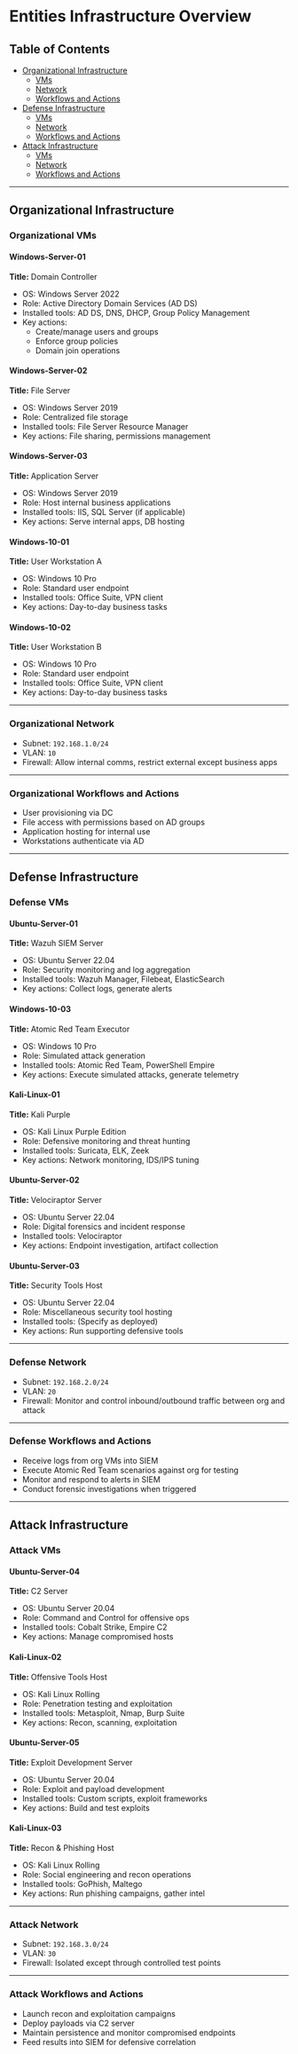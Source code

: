 # Entities Infrastructure Overview

## Table of Contents
- [Organizational Infrastructure](#organizational-infrastructure)
  - [VMs](#organizational-vms)
  - [Network](#organizational-network)
  - [Workflows and Actions](#organizational-workflows-and-actions)
- [Defense Infrastructure](#defense-infrastructure)
  - [VMs](#defense-vms)
  - [Network](#defense-network)
  - [Workflows and Actions](#defense-workflows-and-actions)
- [Attack Infrastructure](#attack-infrastructure)
  - [VMs](#attack-vms)
  - [Network](#attack-network)
  - [Workflows and Actions](#attack-workflows-and-actions)

---

## Organizational Infrastructure

### Organizational VMs

#### Windows-Server-01  
**Title:** Domain Controller  
- OS: Windows Server 2022  
- Role: Active Directory Domain Services (AD DS)  
- Installed tools: AD DS, DNS, DHCP, Group Policy Management  
- Key actions:  
  - Create/manage users and groups  
  - Enforce group policies  
  - Domain join operations  

#### Windows-Server-02  
**Title:** File Server  
- OS: Windows Server 2019  
- Role: Centralized file storage  
- Installed tools: File Server Resource Manager  
- Key actions: File sharing, permissions management  

#### Windows-Server-03  
**Title:** Application Server  
- OS: Windows Server 2019  
- Role: Host internal business applications  
- Installed tools: IIS, SQL Server (if applicable)  
- Key actions: Serve internal apps, DB hosting  

#### Windows-10-01  
**Title:** User Workstation A  
- OS: Windows 10 Pro  
- Role: Standard user endpoint  
- Installed tools: Office Suite, VPN client  
- Key actions: Day-to-day business tasks  

#### Windows-10-02  
**Title:** User Workstation B  
- OS: Windows 10 Pro  
- Role: Standard user endpoint  
- Installed tools: Office Suite, VPN client  
- Key actions: Day-to-day business tasks  

---

### Organizational Network
- Subnet: `192.168.1.0/24`  
- VLAN: `10`  
- Firewall: Allow internal comms, restrict external except business apps  

---

### Organizational Workflows and Actions
- User provisioning via DC  
- File access with permissions based on AD groups  
- Application hosting for internal use  
- Workstations authenticate via AD  

---

## Defense Infrastructure

### Defense VMs

#### Ubuntu-Server-01  
**Title:** Wazuh SIEM Server  
- OS: Ubuntu Server 22.04  
- Role: Security monitoring and log aggregation  
- Installed tools: Wazuh Manager, Filebeat, ElasticSearch  
- Key actions: Collect logs, generate alerts  

#### Windows-10-03  
**Title:** Atomic Red Team Executor  
- OS: Windows 10 Pro  
- Role: Simulated attack generation  
- Installed tools: Atomic Red Team, PowerShell Empire  
- Key actions: Execute simulated attacks, generate telemetry  

#### Kali-Linux-01  
**Title:** Kali Purple  
- OS: Kali Linux Purple Edition  
- Role: Defensive monitoring and threat hunting  
- Installed tools: Suricata, ELK, Zeek  
- Key actions: Network monitoring, IDS/IPS tuning  

#### Ubuntu-Server-02  
**Title:** Velociraptor Server  
- OS: Ubuntu Server 22.04  
- Role: Digital forensics and incident response  
- Installed tools: Velociraptor  
- Key actions: Endpoint investigation, artifact collection  

#### Ubuntu-Server-03  
**Title:** Security Tools Host  
- OS: Ubuntu Server 22.04  
- Role: Miscellaneous security tool hosting  
- Installed tools: (Specify as deployed)  
- Key actions: Run supporting defensive tools  

---

### Defense Network
- Subnet: `192.168.2.0/24`  
- VLAN: `20`  
- Firewall: Monitor and control inbound/outbound traffic between org and attack  

---

### Defense Workflows and Actions
- Receive logs from org VMs into SIEM  
- Execute Atomic Red Team scenarios against org for testing  
- Monitor and respond to alerts in SIEM  
- Conduct forensic investigations when triggered  

---

## Attack Infrastructure

### Attack VMs

#### Ubuntu-Server-04  
**Title:** C2 Server  
- OS: Ubuntu Server 20.04  
- Role: Command and Control for offensive ops  
- Installed tools: Cobalt Strike, Empire C2  
- Key actions: Manage compromised hosts  

#### Kali-Linux-02  
**Title:** Offensive Tools Host  
- OS: Kali Linux Rolling  
- Role: Penetration testing and exploitation  
- Installed tools: Metasploit, Nmap, Burp Suite  
- Key actions: Recon, scanning, exploitation  

#### Ubuntu-Server-05  
**Title:** Exploit Development Server  
- OS: Ubuntu Server 20.04  
- Role: Exploit and payload development  
- Installed tools: Custom scripts, exploit frameworks  
- Key actions: Build and test exploits  

#### Kali-Linux-03  
**Title:** Recon & Phishing Host  
- OS: Kali Linux Rolling  
- Role: Social engineering and recon operations  
- Installed tools: GoPhish, Maltego  
- Key actions: Run phishing campaigns, gather intel  

---

### Attack Network
- Subnet: `192.168.3.0/24`  
- VLAN: `30`  
- Firewall: Isolated except through controlled test points  

---

### Attack Workflows and Actions
- Launch recon and exploitation campaigns  
- Deploy payloads via C2 server  
- Maintain persistence and monitor compromised endpoints  
- Feed results into SIEM for defensive correlation  
